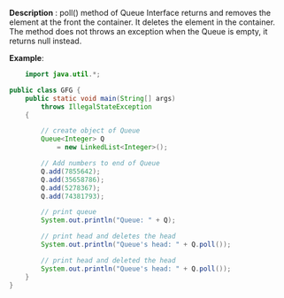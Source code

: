 **Description** : poll() method of Queue Interface returns and removes the element at the front the container. It deletes the element in the container. The method does not throws an exception when the Queue is empty, it returns null instead.

**Example**:
```java
    import java.util.*; 

public class GFG { 
	public static void main(String[] args) 
		throws IllegalStateException 
	{ 

		// create object of Queue 
		Queue<Integer> Q 
			= new LinkedList<Integer>(); 

		// Add numbers to end of Queue 
		Q.add(7855642); 
		Q.add(35658786); 
		Q.add(5278367); 
		Q.add(74381793); 

		// print queue 
		System.out.println("Queue: " + Q); 

		// print head and deletes the head 
		System.out.println("Queue's head: " + Q.poll()); 

		// print head and deleted the head 
		System.out.println("Queue's head: " + Q.poll()); 
	} 
} 

```
